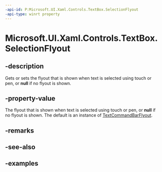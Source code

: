 ```yaml
---
-api-id: P:Microsoft.UI.Xaml.Controls.TextBox.SelectionFlyout
-api-type: winrt property
---
```


<!-- Property syntax.
public FlyoutBase SelectionFlyout { get;  set; }
-->

# Microsoft.UI.Xaml.Controls.TextBox.SelectionFlyout

## -description

Gets or sets the flyout that is shown when text is selected using touch or pen, or **null** if no flyout is shown.

## -property-value

The flyout that is shown when text is selected using touch or pen, or **null** if no flyout is shown. The default is an instance of [TextCommandBarFlyout](textcommandbarflyout.md).

## -remarks

## -see-also

## -examples

